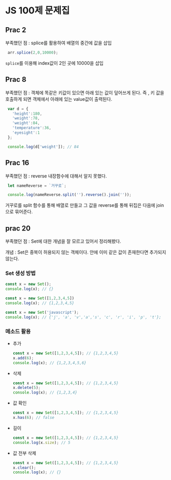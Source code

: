  # JS 100제 문제집

 ## Prac 2
부족했던 점 : splice를 활용하여 배열의 중간에 값을 삽입
 ```js
  arr.splice(2,0,10000);
 ```
 `splice`를 이용해 index값이 2인 곳에 10000을 삽입

 ## Prac 8
부족했던 점 : 객체에 똑같은 키값이 있으면 아래 있는 값이 덮어쓰게 된다. 즉 , 키 값을 호출하게 되면 객체에서 아래에 있는 value값이 출력된다. 

 ```js
  var d = {
    'height':180,
    'weight':78,
    'weight':84,
    'temperature':36,
    'eyesight':1
  };

  console.log(d['weight']); // 84
 ```

 ## Prac 16
 부족했던 점 : reverse 내장함수에 대해서 알지 못했다. 
 ```js
  let nameReverse = `거꾸로`;

  console.log(nameReverse.split('').reverse().join(''));
 ```
 거꾸로를 split 함수를 통해 배열로 만들고 그 값을 reverse를 통해 뒤집은 다음에 join으로 묶어준다.
 
## prac 20 
부족했던 점 : Set에 대한 개념을 잘 모르고 있어서 정리해봤다. 

개념 : Set은 중복이 허용되지 않는 객체이다. 안에 이미 같은 값이 존재한다면 추가되지 않는다.
### Set 생성 방법
```js
const x = new Set();
console.log(x); // {}
```
```js
const x = new Set([1,2,3,4,5])
console.log(x); // {1,2,3,4,5}
```
```js
const x = new Set('javascript');
console.log(x); // {'j', 'a', 'v','a','s', 'c', 'r', 'i', 'p', 't'};
```
### 메소드 활용
+ 추가
  ```js
  const x = new Set([1,2,3,4,5]); // {1,2,3,4,5}
  x.add(6);
  console.log(x); // {1,2,3,4,5,6}
  ```

+ 삭제 
  ```js
  const x = new Set([1,2,3,4,5]); // {1,2,3,4,5}
  x.delete(5);
  console.log(x); // {1,2,3,4}
  ```


+ 값 확인
  ```js
  const x = new Set([1,2,3,4,5]); // {1,2,3,4,5}
  x.has(6); // false
  ```

+ 길이 
  ```js
  const x = new Set([1,2,3,4,5]); // {1,2,3,4,5}
  console.log(x.size); // 5
  ```
+ 값 전부 삭제 
  ```js
  const x = new Set([1,2,3,4,5]); // {1,2,3,4,5}
  x.clear();
  console.log(x); // {}
  ```